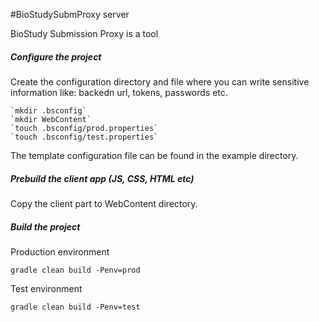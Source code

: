 #BioStudySubmProxy server

BioStudy Submission Proxy is a tool 

##### Configure the project

Create the configuration directory and file  where you can write sensitive information like: backedn url, tokens, passwords etc. 

	`mkdir .bsconfig`
	`mkdir WebContent`
	`touch .bsconfig/prod.properties`
	`touch .bsconfig/test.properties`

The template configuration file can be found in the example directory.

##### Prebuild the client app (JS, CSS, HTML etc)
Copy the client part to WebContent directory. 

##### Build the project
Production environment

```
gradle clean build -Penv=prod
```

Test environment

```
gradle clean build -Penv=test
```


